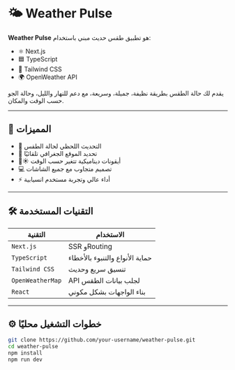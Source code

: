 # 🌤️ Weather Pulse

**Weather Pulse** هو تطبيق طقس حديث مبني باستخدام:
- ⚛️ Next.js
- 🟦 TypeScript
- 🎨 Tailwind CSS
- 🌍 OpenWeather API

يقدم لك حالة الطقس بطريقة نظيفة، جميلة، وسريعة، مع دعم للنهار والليل، وحالة الجو حسب الوقت والمكان.

---

## 🚀 المميزات

- 🔄 التحديث اللحظي لحالة الطقس
- 📍 تحديد الموقع الجغرافي تلقائيًا
- 🌙☀️ أيقونات ديناميكية تتغير حسب الوقت
- 💻 تصميم متجاوب مع جميع الشاشات
- ⚡ أداء عالي وتجربة مستخدم انسيابية

---

## 🛠️ التقنيات المستخدمة

| التقنية          | الاستخدام                            |
|------------------|---------------------------------------|
| `Next.js`        | SSR وRouting                          |
| `TypeScript`     | حماية الأنواع والتنبوء بالأخطاء        |
| `Tailwind CSS`   | تنسيق سريع وحديث                     |
| `OpenWeatherMap` | API لجلب بيانات الطقس                 |
| `React`          | بناء الواجهات بشكل مكوني              |

---


## ⚙️ خطوات التشغيل محليًا
```bash
git clone https://github.com/your-username/weather-pulse.git
cd weather-pulse
npm install
npm run dev
